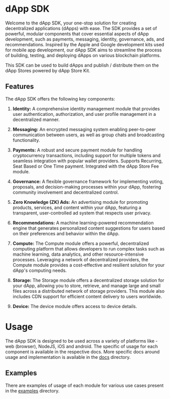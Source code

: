 
# dApp SDK

Welcome to the dApp SDK, your one-stop solution for creating decentralized applications
 (dApps) with ease. The SDK provides a set of powerful, modular components that cover 
essential aspects of dApp development, such as payments, messaging, identity, governance, 
ads, and recommendations. Inspired by the Apple and Google development kits used for mobile 
app development, our dApp SDK aims to streamline the process of building, testing, and 
deploying dApps on various blockchain platforms.

This SDK can be used to build dApps and publish / distribute them on the dApp Stores
powered by dApp Store Kit.

## Features

The dApp SDK offers the following key components:

1. **Identity:** A comprehensive identity management module that provides user 
authentication, authorization, and user profile management in a decentralized manner.

2. **Messaging:** An encrypted messaging system enabling peer-to-peer communication between 
users, as well as group chats and broadcasting functionality.

3. **Payments:** A robust and secure payment module for handling cryptocurrency 
transactions, including support for multiple tokens and seamless integration with popular 
wallet providers. Supports Recurring, Seat Based or One Time payment. Integrated with the
dApp Store Fee module.


4. **Governance:** A flexible governance framework for implementing voting, proposals, and 
decision-making processes within your dApp, fostering community involvement and 
decentralized control.


5. **Zero Knowledge (ZK) Ads:** An advertising module for promoting products, services, and content within your 
dApp, featuring a transparent, user-controlled ad system that respects user privacy.

6. **Recommendations:** A machine learning-powered recommendation engine that generates 
personalized content suggestions for users based on their preferences and behavior within 
the dApp.


7. **Compute:** The Compute module offers a powerful, decentralized computing platform that 
allows developers to run complex tasks such as machine learning, data analytics, and other 
resource-intensive processes. Leveraging a network of decentralized providers, the Compute 
module provides a cost-effective and resilient solution for your dApp's computing needs.


8. **Storage:** The Storage module offers a decentralized storage solution for your dApp, 
allowing you to store, retrieve, and manage large and small files across a distributed 
network of storage providers. This module also includes CDN support for efficient content 
delivery to users worldwide.

9. **Device:** The device module offers access to device details.


# Usage

The dApp SDK is designed to be used across a variety of platforms like - web (browser), NodeJS, iOS and 
android. The specific of usage for each component is available in the respective docs. 
More specific docs around usage and implementation is available in the [docs](/docs) directory.

## Examples

There are examples of usage of each module for various use cases present in the [examples](/examples) directory.


